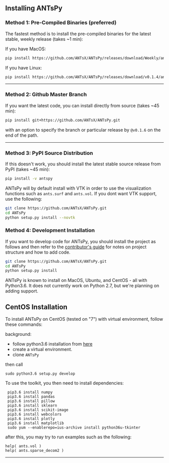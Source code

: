 
## Installing ANTsPy

### Method 1: Pre-Compiled Binaries (preferred)
The fastest method is to install the pre-compiled binaries for the latest 
stable, weekly release (takes ~1 min):

If you have MacOS:
```bash
pip install https://github.com/ANTsX/ANTsPy/releases/download/Weekly/antspy-0.1.4a0-cp36-cp36m-macosx_10_7_x86_64.whl
```

If you have Linux:
```bash
pip install https://github.com/ANTsX/ANTsPy/releases/download/v0.1.4/antspy-0.1.4-cp36-cp36m-linux_x86_64.whl
```

------------------------------------------------------------------------------
### Method 2: Github Master Branch
If you want the latest code, you can install directly from source (takes ~45 min):

```bash
pip install git+https://github.com/ANTsX/ANTsPy.git
```
with an option to specify the branch or particular release by `@v0.1.6` on the end of the path.

------------------------------------------------------------------------------

### Method 3: PyPI Source Distribution
If this doesn't work, you should install the latest stable source release from PyPI (takes ~45 min):

```bash
pip install -v antspy
```

ANTsPy will by default install with VTK in order to use the visualization functions such as
`ants.surf` and `ants.vol`. If you dont want VTK support, use the following:

```bash
git clone https://github.com/ANTsX/ANTsPy.git
cd ANTsPy
python setup.py install --novtk
```

### Method 4: Development Installation

If you want to develop code for ANTsPy, you should install the project as follows and
then refer to the [contributor's guide](CONTRIBUTING.md) for notes on project structure
and how to add code.

```bash
git clone https://github.com/ANTsX/ANTsPy.git
cd ANTsPy
python setup.py install
```

ANTsPy is known to install on MacOS, Ubuntu, and CentOS - all with Python3.6. It does not
currently work on Python 2.7, but we're planning on adding support.

## CentOS Installation

To install ANTsPy on CentOS (tested on "7") with virtual environment, 
follow these commands:

background:

* follow python3.6 installation from [here](https://www.digitalocean.com/community/tutorials/how-to-install-python-3-and-set-up-a-local-programming-environment-on-centos-7)
* create a virtual environment.
* clone `ANTsPy`

then call

```
sudo python3.6 setup.py develop
```

To use the toolkit, you then need to install dependencies:

```
 pip3.6 install numpy
 pip3.6 install pandas
 pip3.6 install pillow
 pip3.6 install sklearn
 pip3.6 install scikit-image
 pip3.6 install webcolors
 pip3.6 install plotly
 pip3.6 install matplotlib
 sudo yum --enablerepo=ius-archive install python36u-tkinter
```

after this, you may try to run examples such as the following:

```
help( ants.vol )
help( ants.sparse_decom2 )
```

------------------------------------------------------------------------------
